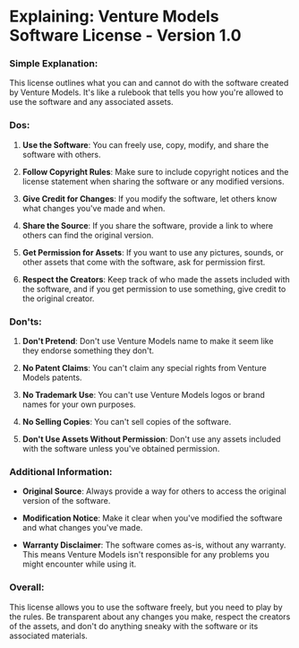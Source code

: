 # Explaining: Venture Models Software License - Version 1.0

### Simple Explanation:
This license outlines what you can and cannot do with the software created by Venture Models. It's like a rulebook that tells you how you're allowed to use the software and any associated assets.

### Dos:
1. **Use the Software**: You can freely use, copy, modify, and share the software with others.
  
2. **Follow Copyright Rules**: Make sure to include copyright notices and the license statement when sharing the software or any modified versions.
  
3. **Give Credit for Changes**: If you modify the software, let others know what changes you've made and when.
  
4. **Share the Source**: If you share the software, provide a link to where others can find the original version.
  
5. **Get Permission for Assets**: If you want to use any pictures, sounds, or other assets that come with the software, ask for permission first.
  
6. **Respect the Creators**: Keep track of who made the assets included with the software, and if you get permission to use something, give credit to the original creator.

### Don'ts:
1. **Don't Pretend**: Don't use Venture Models name to make it seem like they endorse something they don't.
  
2. **No Patent Claims**: You can't claim any special rights from Venture Models patents.
  
3. **No Trademark Use**: You can't use Venture Models logos or brand names for your own purposes.
  
4. **No Selling Copies**: You can't sell copies of the software.
  
5. **Don't Use Assets Without Permission**: Don't use any assets included with the software unless you've obtained permission.

### Additional Information:
- **Original Source**: Always provide a way for others to access the original version of the software.
  
- **Modification Notice**: Make it clear when you've modified the software and what changes you've made.
  
- **Warranty Disclaimer**: The software comes as-is, without any warranty. This means Venture Models isn't responsible for any problems you might encounter while using it.

### Overall:
This license allows you to use the software freely, but you need to play by the rules. Be transparent about any changes you make, respect the creators of the assets, and don't do anything sneaky with the software or its associated materials.
